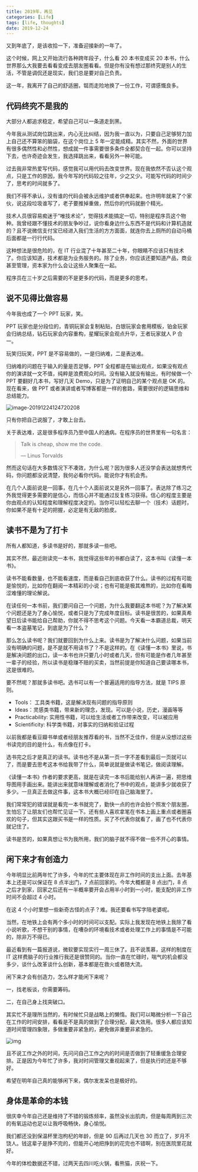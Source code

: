 ```yaml
---
title: 2019年，再见
categories: [Life]
tags: [life, thoughts]
date: 2019-12-24
---
```


又到年底了，是该收拾一下，准备迎接新的一年了。

<!-- more -->

这个时候，网上又开始流行各种跨年段子，什么看 20 本书变成买 20 本书，什么世界那么大我要去看看变成去朋友圈看看。但是你有没有想过那终究是别人的生活，不管是调侃还是现实，我们总是要对自己负责。

这一年，我离开了自己的舒适圈，铤而走险地换了一份工作，可谓感慨良多。

## 代码终究不是我的

大部分人都追求稳定，希望自己可以一条道走到黑。

今年我从测试岗位跳出来，内心无比纠结，因为我一直以为，只要自己足够努力加上自己还不算笨的脑袋，在这个岗位上 5 年一定能成精。其实不然，外面的世界有很多偶然性和必然性，想成就一件事需要很多条件全都契合在一起。你可以坚持下去，也许奇迹会发生，我选择跳出来，看看另外一种可能。

过去我非常热爱写代码，感觉我可以用代码去改变世界。现在我依然不否认这个观点，只是工作的原因，我今年写的代码较之往年，少之又少。可能写代码的时间少了，思考的时间就多了。

我们不得不承认，没有谁的代码会被永远维护或者供奉起来。也许明年就来了个家伙，说这段垃圾谁写了，老子要推掉重做，然后你的代码就删个精光。

技术人员很容易痴迷于“唯技术论”，觉得技术能搞定一切，特别是程序员这个物种。我曾经跟不懂技术的朋友争吵过，说你看身边什么东西不是代码和计算机造就的？且不说微信支付宝已经进入我们生活的方方面面，就连你去上厕所的自动马桶后面都是一行行代码。

这种想法是很危险的，在 IT 行业混了十年甚至二十年，你眼睛不应该只有技术了。你应该知道，技术都是为业务服务的。除了业务，你应该还要知道产品，商业甚至管理，资本家为什么会让这些人聚集在一起。

程序员在三十岁之后需要的不是更多的代码，而是更多的思考。

## 说不见得比做容易

今年我也成了一个 PPT 玩家，笑。

PPT 玩家也是分段位的，青铜玩家会复制粘贴，白银玩家会套用模板，铂金玩家会归纳总结，钻石玩家会内容重构，星耀玩家会观点升华，王者玩家就人 P 合一。

玩笑归玩笑，PPT 是不容易做的，一是归纳难，二是表达难。

归纳难的问题在于输入的量是否足够，PPT 全程都是在输出观点，如果没有观点你的演讲就一文不值，纯粹是浪费观众时间。没有输入就没有输出，有时候做一个 PPT 要翻好几本书，写好几天 Demo，只是为了证明自己的某个观点是 OK 的。现在看来，做 PPT 或者演讲或者写博客都是一样的套路，需要很好的逻辑思维和总结能力。

![image-20191224124720208](https://raw.githubusercontent.com/tobyqin/img/master/image-20191224124720208.png)

只有你把自己说服了，才敢上台去。

关于表达难，这是很多程序员乃至中国人的通病。在程序员的世界里有一句名言：

> Talk is cheap, show me the code.
>
> — Linus Torvalds

然而这句话在大多数情况下不凑效，为什么呢？因为很多人还没学会表达就想秀代码，你问题都没说清楚，我何必看你代码。能说你才有机会秀。

在几个人面前说是一回事，在几十个人面前说又是另外一回事了。表达除了练习之外我觉得更多需要的是信心，而信心并不能通过反复练习获得。信心的程度主要是你由观点的认知程度和理解程度决定的。当你可以轻松去聊一个（技术）话题时，你如果不是有十足的把握，必定是有无敌的脸皮。

## 读书不是为了打卡

所有人都知道，多读书是好的，那就多读一些吧。

其实不然，最近刚读完一本书，我觉得这些年的书都白读了，这本书叫《读懂一本书》。

读书不能看数量，也不能看速度，而是看自己到底收获了什么。读书的过程有可能是愉悦的，比如你在翻阅一本精彩的小说；也有可能是极其难熬的，比如你在看晦涩难懂的理论解说。

在读任何一本书前，我们要问自己一个问题，为什么我要翻这本书呢？为了解决某个问题还是为了身心愉悦，或者只是为了完成年度目标。读书是很苦的，如果真希望日后读书能给自己帮助，你就不得不思考这个问题。今天看一本霸道总裁，明天看一本盗墓笔记，到底是为了什么？

那么怎么读书呢？我们就要回到为什么上来。读书是为了解决什么问题，如果当前没有明确的问题，是不是就不用读书了？不是这样的。在《读懂一本书》里说，书是解决问题的出口，读一本书也许只要几小时或者几天，但有可能是作者几年甚至一辈子的经验，所以读书是稳赚不赔的买卖，当然前提是你知道自己要读哪本书，这是很难的。

要不然呢？那就多读书吧。选书可以有一个普遍适用的指导方法，就是 TIPS 原则。

- Tools： 工具类书籍，这是解决现有问题的指导原则
- Ideas：灵感类书籍，带来新的理念，发现。可以是小说，历史，漫画等等
- Practicability: 实用性书籍，可以给生活或者工作带来改变，可以被应用
- Scientificity: 科学类书籍，对事实的归纳和验证过程

以前我都是看豆瓣书单或者经朋友推荐看的书，当然不乏佳作，但是从没想过这些书读完的目的是什么，有点像在打卡。

选书完之后才是真正的读书。读书也不是从第一页一字不差看到最后一页就可以了，而是要去思考这本书给我带了什么，简单说就是做读书笔记，做阅读理解。

《读懂一本书》作者的要求更高，就是在读完一本书后能给别人再讲一遍，把思维导图用手画出来。能讲出来就意味理解或者消化了书中的观点，能讲多少就收获了多少。一旦真正去做这件事，这本书大概已经印在自己脑海里了。

我们常常犯的错误就是看完一本书就完了，勤快一点的也许会拍个照发个朋友圈，生怕忘了让朋友们也帮忙见证一下。还有些人喜欢拿笔在书本上画上重点或者圈喜欢的句子，但其实这跟买书是一样的性质。买了不代表你就看了，画了也不代表你就记住了。

读书是苦的，如果真想让书为我所用，我们的脑子就不得不做一些不开心的事情。

## 闲下来才有创造力

今年明显比前两年忙了许多，今年的忙主要体现在非工作时间的支出上面。去年基本上还是可以保证在 8 点半出门，7 点前回家的。今年大概都是 8 点出门，8 点之后才到家，回家之后还有一半概率要开会占用半小时到一小时，能支配的非工作时间不会超过 4 小时。

在这 4 个小时里想一些新奇古怪的点子？难。我还要看书写字陪老婆呢。

当然，在地铁上会有两个多小时的时间可以支配。实际上我发现在地铁上我除了看小说听歌，不想干别的事情，在嘈杂的环境看技术或者处理工作上的事情是不可能的，除非万不得已。

最近看到有一篇报道说，微软要实现实行一周三休了。且不说羡慕，这样的制度在 IT 这样费脑子的行业推行我还是很赞同的。当你一直在忙碌时，喘气的机会都没多少，谈什么改革谈什么创新，基本都是在救火或者随大流。

闲下来才会有创造力，怎么样才能闲下来呢？

一，找老板谈，你需要筹码。

二，在自己身上找突破口。

其实忙不是理所当然的，有时候忙只是战略上的懒惰。我们可以略微分析一下自己在工作的时间安排，看看是不是真的做到了合理分配，最大效用。很多人都应该知道时间管理四象限，多做重要非紧急的，避免做非重要非紧急的。

![img](https://raw.githubusercontent.com/tobyqin/img/master/2019-12/3b0223f5d13442699fd3e64a0f19e441.jpeg)

且不说工作之外的时间，先问问自己工作之内的时间是否做到了轻重缓急合理安排。正是因为今年忙了许多，我对时间管理又重视起来了，但是执行的还是不够好。

希望在明年自己真的能够闲下来，偶尔发发呆也是极好的。

## 身体是革命的本钱

很庆幸今年自己还是维持了不错的锻炼频率，虽然没长出肌肉，但是每周两到三次的有氧运动也足以让我呼吸畅快，身心愉悦。

我们都还没到保温杯里泡枸杞的年龄，但是 90 后再过几天也 30 而立了，岁月不饶人。钱这辈子是挣不完的，但能开心地把挣到的花完也不错啊，别在医院里花就好。

今年的体检数据还不错，过两天去四川吃火锅，看熊猫，庆祝一下。
